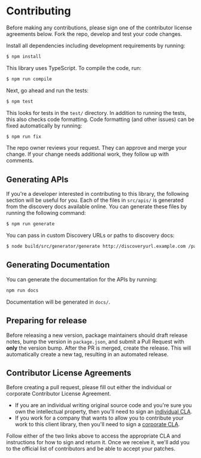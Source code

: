 # Contributing
Before making any contributions, please sign one of the contributor license agreements below. Fork the repo, develop and test your code changes.

Install all dependencies including development requirements by running:

``` sh
$ npm install
```

This library uses TypeScript.  To compile the code, run:

``` sh
$ npm run compile
```

Next, go ahead and run the tests:

```sh
$ npm test
```

This looks for tests in the `test/` directory.  In addition to running the tests, this also checks code formatting.  Code formatting (and other issues) can be fixed automatically by running:

```sh
$ npm run fix
```

The repo owner reviews your request. They can approve and merge your change. If your change needs additional work, they follow up with comments.

## Generating APIs
If you're a developer interested in contributing to this library, the following section will be useful for you. Each of the files in `src/apis/` is generated from the discovery docs available online. You can generate these files by running the following command:

``` sh
$ npm run generate
```

You can pass in custom Discovery URLs or paths to discovery docs:

``` sh
$ node build/src/generator/generate http://discoveryurl.example.com /path/to/discoverydoc.json
```

## Generating Documentation
You can generate the documentation for the APIs by running:

``` sh
npm run docs
```

Documentation will be generated in `docs/`.

## Preparing for release
Before releasing a new version, package maintainers should draft release notes, bump the version in `package.json`, and submit a Pull Request with **only** the version bump. After the PR is merged, create the release.  This will automatically create a new tag, resulting in an automated release.

## Contributor License Agreements
Before creating a pull request, please fill out either the individual or corporate Contributor License Agreement.

* If you are an individual writing original source code and you're sure you own the intellectual property, then you'll need to sign an [individual CLA][indv-cla].
* If you work for a company that wants to allow you to contribute your work to this client library, then you'll need to sign a [corporate CLA][corp-cla].

Follow either of the two links above to access the appropriate CLA and instructions for how to sign and return it. Once we receive it, we'll add you to the official list of contributors and be able to accept your patches.

[js-guide]: https://google.github.io/styleguide/jsguide.html
[c-linter]: https://code.google.com/p/closure-linter/
[indv-cla]: https://developers.google.com/open-source/cla/individual
[corp-cla]: https://developers.google.com/open-source/cla/corporate

